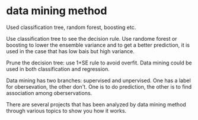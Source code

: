 # data mining method
Used classification tree, random forest, boosting etc.

Use classification tree to see the decision rule.
Use randome forest or boosting to lower the ensemble variance and to get a better prediction, it is used in the case that has low bais but high variance.

Prune the decision tree: use 1+SE rule to avoid overfit.
Data mining could be used in both classification and regression.

Data mining has two branches: supervised and unpervised. One has a label for obersevation, the other don't. One is to do prediction, the other is to find association among oberservations.

There are several projects that has been analyzed by data mining method through various topics to show you how it works. 
